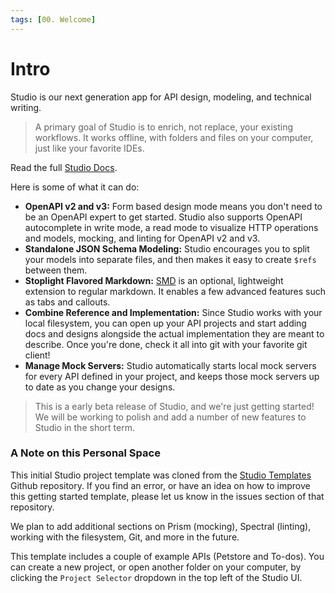 ```yaml
---
tags: [00. Welcome]
---
```


# Intro

Studio is our next generation app for API design, modeling, and technical writing. 

> A primary goal of Studio is to enrich, not replace, your existing workflows. It works offline, with folders and files on your computer, just like your favorite IDEs.

Read the full [Studio Docs](https://stoplight.io/p/docs/gh/stoplightio/studio).

Here is some of what it can do:

- **OpenAPI v2 and v3:** Form based design mode means you don't need to be an OpenAPI expert to get started. Studio also supports OpenAPI autocomplete in write mode, a read mode to visualize HTTP operations and models, mocking, and linting for OpenAPI v2 and v3.
- **Standalone JSON Schema Modeling:** Studio encourages you to split your models into separate files, and then makes it easy to create `$refs` between them.
- **Stoplight Flavored Markdown:** [SMD](./markdown/stoplight-flavored-markdown.md) is an optional, lightweight extension to regular markdown. It enables a few advanced features such as tabs and callouts.
- **Combine Reference and Implementation:** Since Studio works with your local filesystem, you can open up your API projects and start adding docs and designs alongside the actual implementation they are meant to describe. Once you're done, check it all into git with your favorite git client!
- **Manage Mock Servers:** Studio automatically starts local mock servers for every API defined in your project, and keeps those mock servers up to date as you change your designs.

<!-- theme: warning -->

> This is a early beta release of Studio, and we're just getting started! We will be working to polish and add a number of new features to Studio in the short term.

### A Note on this Personal Space

This initial Studio project template was cloned from the [Studio Templates](https://github.com/stoplightio/studio-templates) Github repository. If you find an error, or have an idea on how to improve this getting started template, please let us know in the issues section of that repository.

We plan to add additional sections on Prism (mocking), Spectral (linting), working with the filesystem, Git, and more in the future.

This template includes a couple of example APIs (Petstore and To-dos). You can create a new project, or open another folder on your computer, by clicking the `Project Selector` dropdown in the top left of the Studio UI.